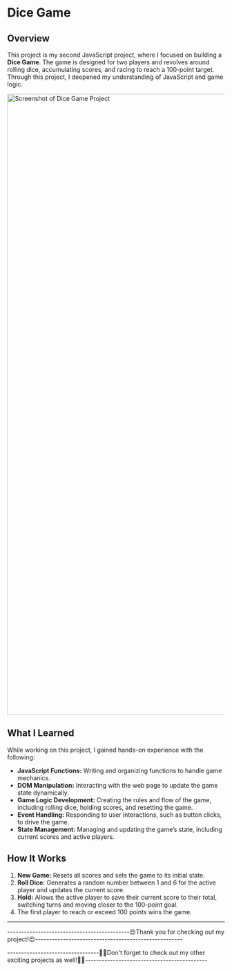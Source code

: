 <h1>Dice Game</h1>
<h2>Overview</h2>
<p>This project is my second JavaScript project, where I focused on building a <strong>Dice Game</strong>. The game is designed for two players and revolves around rolling dice, accumulating scores, and racing to reach a 100-point target. Through this project, I deepened my understanding of JavaScript and game logic.</p>

<img width="1437" alt="Screenshot of Dice Game Project" src="https://github.com/user-attachments/assets/28491272-c410-4bae-8f7c-fc47f73bf251" />

<h2>What I Learned</h2>
<p>While working on this project, I gained hands-on experience with the following:</p>
<ul>
    <li><strong>JavaScript Functions:</strong> Writing and organizing functions to handle game mechanics.</li>
    <li><strong>DOM Manipulation:</strong> Interacting with the web page to update the game state dynamically.</li>
    <li><strong>Game Logic Development:</strong> Creating the rules and flow of the game, including rolling dice, holding scores, and resetting the game.</li>
    <li><strong>Event Handling:</strong> Responding to user interactions, such as button clicks, to drive the game.</li>
    <li><strong>State Management:</strong> Managing and updating the game’s state, including current scores and active players.</li>
</ul>

<h2>How It Works</h2>
<ol>
    <li><strong>New Game:</strong> Resets all scores and sets the game to its initial state.</li>
    <li><strong>Roll Dice:</strong> Generates a random number between 1 and 6 for the active player and updates the current score.</li>
    <li><strong>Hold:</strong> Allows the active player to save their current score to their total, switching turns and moving closer to the 100-point goal.</li>
    <li>The first player to reach or exceed 100 points wins the game.</li>
</ol>

<hr />
<p>--------------------------------------------😍Thank you for checking out my project!😍-----------------------------------------------------</p>
<p>---------------------------------👍🏻Don't forget to check out my other exciting projects as well!👍🏻--------------------------------------------</p>

